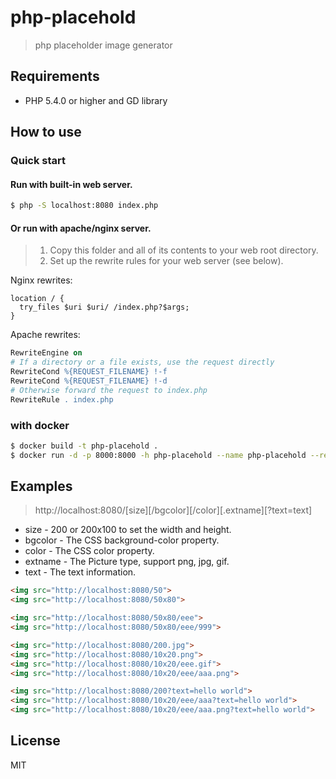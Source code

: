 # php-placehold

> php placeholder image generator

## Requirements

* PHP 5.4.0 or higher and GD library


## How to use

### Quick start

#### Run with built-in web server. 

```sh
$ php -S localhost:8080 index.php
```

#### Or run with apache/nginx server.

> 1. Copy this folder and all of its contents to your web root directory.
> 2. Set up the rewrite rules for your web server (see below).

Nginx rewrites:

```nginx
location / {
  try_files $uri $uri/ /index.php?$args;
}
```

Apache rewrites:

```apache
RewriteEngine on
# If a directory or a file exists, use the request directly
RewriteCond %{REQUEST_FILENAME} !-f
RewriteCond %{REQUEST_FILENAME} !-d
# Otherwise forward the request to index.php
RewriteRule . index.php
```

### with docker

```sh
$ docker build -t php-placehold .
$ docker run -d -p 8000:8000 -h php-placehold --name php-placehold --restart=always php-placehold
```


## Examples

> http://localhost:8080/[size][/bgcolor][/color][.extname][?text=text]

* size - 200 or 200x100 to set the width and height.
* bgcolor - The CSS background-color property.
* color - The CSS color property.
* extname - The Picture type, support png, jpg, gif.
* text - The text information.

```html
<img src="http://localhost:8080/50">
<img src="http://localhost:8080/50x80">

<img src="http://localhost:8080/50x80/eee">
<img src="http://localhost:8080/50x80/eee/999">

<img src="http://localhost:8080/200.jpg">
<img src="http://localhost:8080/10x20.png">
<img src="http://localhost:8080/10x20/eee.gif">
<img src="http://localhost:8080/10x20/eee/aaa.png">

<img src="http://localhost:8080/200?text=hello world">
<img src="http://localhost:8080/10x20/eee/aaa?text=hello world">
<img src="http://localhost:8080/10x20/eee/aaa.png?text=hello world">
```

## License

MIT
